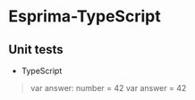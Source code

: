 # Esprima-TypeScript

## Unit tests

* TypeScript
> var answer: number = 42
> var answer = <Teste>42